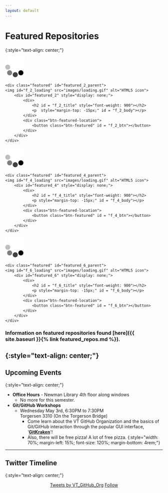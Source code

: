 ```yaml
---
layout: default
---
```


# **Featured Repositories**
{:style="text-align: center;"}

<!-- ## **UNDER CONSTRUCTION**
{:style="text-align: center; color:orange;"} -->

<div class="flex-grid-featured">
<!-- Max allowed description body is 270 characters -->
	<div class="featured" id="featured_1_parent">
	<img id="f_1_loading" src="images/loading.gif" alt="HTML5 icon"> 
		<div id="featured_1" style="display: none;">
			<div>
				<h2 id = "f_1_title" style="font-weight: 900"></h2>
				<p style="margin-top: -15px;" id = "f_1_body"></p>
			</div>
			<div class="btn-featured-location">
				<button class="btn-featured" id = "f_1_btn"></button>
			</div>
		</div>
	</div>

	<div class="featured" id="featured_2_parent">
	<img id="f_2_loading" src="images/loading.gif" alt="HTML5 icon"> 
		<div id="featured_2" style="display: none;">
			<div>
				<h2 id = "f_2_title" style="font-weight: 900"></h2>
				<p  style="margin-top: -15px;" id = "f_2_body"></p>
			</div>
			<div class="btn-featured-location">
				<button class="btn-featured" id = "f_2_btn"></button>
			</div>
		</div>
	</div>

</div>

<div class="flex-grid-featured" >
	<div class="featured" id="featured_3_parent">
	<img id="f_3_loading" src="images/loading.gif" alt="HTML5 icon"> 
		<div id="featured_3" style="display: none;">
			<div>
				<h2 id = "f_3_title" style="font-weight: 900"></h2>
				<p style="margin-top: -15px;" id = "f_3_body"></p>
			</div>
			<div class="btn-featured-location">
				<button class="btn-featured" id = "f_3_btn"></button>
			</div>
		</div>
	</div>


	<div class="featured" id="featured_4_parent">
	<img id="f_4_loading" src="images/loading.gif" alt="HTML5 icon"> 
		<div id="featured_4" style="display: none;">
			<div>
				<h2 id = "f_4_title" style="font-weight: 900"></h2>
				<p style="margin-top: -15px;" id = "f_4_body"></p>
			</div>
			<div class="btn-featured-location">
				<button class="btn-featured" id = "f_4_btn"></button>
			</div>
		</div>
	</div>
</div>

<div class="flex-grid-featured">
	<div class="featured" id="featured_5_parent">
	<img id="f_5_loading" src="images/loading.gif" alt="HTML5 icon"> 
		<div id="featured_5" style="display: none;">
			<div>
				<h2 id = "f_5_title" style="font-weight: 900"></h2>
				<p style="margin-top: -15px;" id = "f_5_body"></p>
			</div>
			<div class="btn-featured-location">
				<button class="btn-featured" id = "f_5_btn"></button>
			</div>
		</div>
	</div>

	<div class="featured" id="featured_6_parent">
	<img id="f_6_loading" src="images/loading.gif" alt="HTML5 icon"> 
		<div id="featured_6" style="display: none;">
			<div>
				<h2 id = "f_6_title" style="font-weight: 900"></h2>
				<p style="margin-top: -15px;" id = "f_6_body"></p>
			</div>
			<div class="btn-featured-location">
				<button class="btn-featured" id = "f_6_btn"></button>
			</div>
		</div>
	</div>

</div>

### Information on featured repositories found [here]({{ site.baseurl }}{% link featured_repos.md %}).
{:style="text-align: center;"}
---

## **Upcoming Events**
{:style="text-align: center;"}

* __Office Hours__ - Newman Library 4th floor along windows
  * No more for this semester.
* __Git/GitHub Workshops__
  * Wednesday May 3rd, 6:30PM to 7:30PM  
  Torgersen 3310 (On the Torgerson Bridge)
    * Come learn about the VT GitHub Organization and the basics of Git/GitHub interaction through the popular GUI interface, '**[GitKraken](https://www.gitkraken.com/)**'!
    * Also, there will be free pizza! A lot of free pizza.
{:style="width: 70%; margin-left: 15%; font-size: 120%; margin-bottom: 4rem;"}
---

## **Twitter Timeline**
{:style="text-align: center;"}

<div style="" align="center">
	<div style="max-width: 80%;">
		<a class="twitter-timeline" data-chrome="noheader noborders" data-link-color="#159957" href="https://twitter.com/VT_GitHub_Org">Tweets by VT_GitHub_Org</a> <script async src="//platform.twitter.com/widgets.js" charset="utf-8"></script>
		<a href="https://twitter.com/VT_GitHub_Org" class="twitter-follow-button" data-size="large" data-show-screen-name="false" data-show-count="false">Follow</a><script async src="//platform.twitter.com/widgets.js" charset="utf-8"></script>
	</div>
</div>
<script type="text/javascript" src="assets/javascript/buttonClick.js"></script>
<script type="text/javascript" src="assets/javascript/loadFeatured.js"></script>


